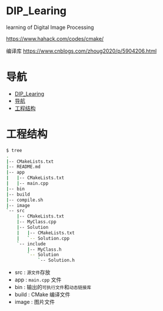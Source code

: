 # DIP_Learing
learning of Digital Image Processing 


https://www.hahack.com/codes/cmake/


编译库
https://www.cnblogs.com/zhoug2020/p/5904206.html


# 导航
- [DIP_Learing](#dip_learing)
- [导航](#导航)
- [工程结构](#工程结构)


# 工程结构
```bash
$ tree
.  
|-- CMakeLists.txt
|-- README.md
|-- app
|   |-- CMakeLists.txt
|   |-- main.cpp      
|-- bin
|-- build
|-- compile.sh
|-- image
`-- src
    |-- CMakeLists.txt
    |-- MyClass.cpp
    |-- Solution
    |   |-- CMakeLists.txt
    |   `-- Solution.cpp
    `-- include
        |-- MyClass.h
        `-- Solution
            `-- Solution.h
```
- src : `源文件`存放
- app : `main.cpp` 文件
- bin : 输出的`可执行文件`和`动态链接库`
- build : CMake 编译文件
- image : 图片文件